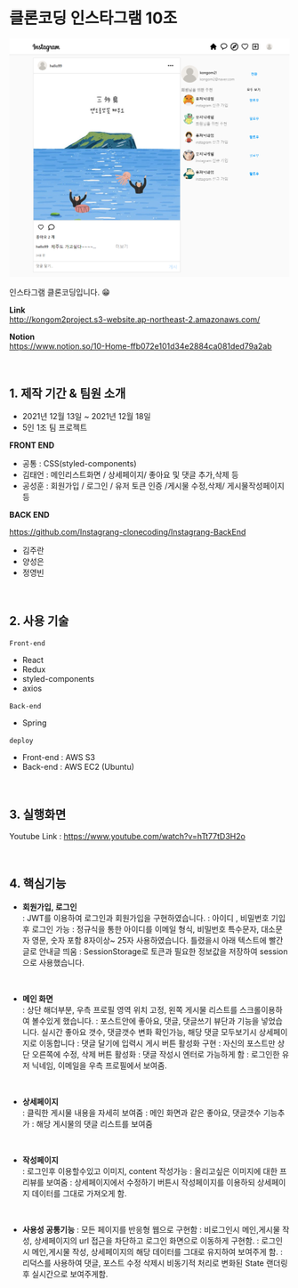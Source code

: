 # 클론코딩 인스타그램 10조 

<center>
<img src="https://github.com/Instagrang-clonecoding/Instagrang-FrontEnd/blob/main/clone/public/insta_main.png" width="1000px">
</center>

인스타그램 클론코딩입니다. 😁

**Link**  
http://kongom2project.s3-website.ap-northeast-2.amazonaws.com/


**Notion**  
https://www.notion.so/10-Home-ffb072e101d34e2884ca081ded79a2ab

<br>

## 1. 제작 기간 & 팀원 소개

- 2021년 12월 13일 ~ 2021년 12월 18일
- 5인 1조 팀 프로젝트

**FRONT END**

- 공통 : CSS(styled-components)
- 김태언 : 메인리스트화면 / 상세페이지/ 좋아요 및 댓글 추가,삭제 등
- 공성훈 : 회원가입 / 로그인 / 유저 토큰 인증 /게시물 수정,삭제/ 게시물작성페이지 등 

**BACK END**

https://github.com/Instagrang-clonecoding/Instagrang-BackEnd
 
- 김주란 
- 양성은 
- 정영빈 

<br>

## 2. 사용 기술
`Front-end`

- React
- Redux
- styled-components
- axios


`Back-end`

- Spring


`deploy`

- Front-end : AWS S3
- Back-end : AWS EC2 (Ubuntu)

<br>

## 3. 실행화면

Youtube Link : https://www.youtube.com/watch?v=hTt77tD3H2o

<br>

## 4. 핵심기능

- **회원가입, 로그인**  
  : JWT를 이용하여 로그인과 회원가입을 구현하였습니다.
  : 아이디 , 비밀번호 기입 후 로그인 가능
  : 정규식을 통한 아이디를 이메일 형식, 비밀번호 특수문자, 대소문자 영문, 숫자 포함 8자이상~ 25자 사용하였습니다. 틀렸을시 아래 텍스트에 빨간글로 안내글 띄움
  : SessionStorage로 토큰과 필요한 정보값을 저장하여 session으로 사용했습니다.
 
   

  <br>

- **메인 화면**  
  : 상단 해더부분, 우측 프로필 영역 위치 고정, 왼쪽 게시물 리스트를 스크롤이용하여 볼수있게 했습니다.
  : 포스트안에 좋아요, 댓글, 댓글쓰기 뷰단과 기능을 넣었습니다. 실시간 좋아요 갯수, 댓글갯수 변화 확인가능, 해당 댓글 모두보기시 상세페이지로 이동합니다
  : 댓글 달기에 입력시 게시 버튼 활성화 구현
  : 자신의 포스트만 상단 오른쪽에 수정, 삭제 버튼 활성화
  : 댓글 작성시 엔터로 가능하게 함
  : 로그인한 유저 닉네임, 이메일을 우측 프로필에서 보여줌.
  

<br>

- **상세페이지**  
  : 클릭한 게시물 내용을 자세히 보여줌
  : 메인 화면과 같은 좋아요, 댓글갯수 기능추가
  : 해당 게시물의 댓글 리스트를 보여줌


<br>

- **작성페이지**  
  : 로그인후 이용할수있고 이미지, content 작성가능
  : 올리고싶은 이미지에 대한 프리뷰를 보여줌
  : 상세페이지에서 수정하기 버튼시 작성페이지를 이용하되 상세페이지 데이터를 그대로 가져오게 함.

<br>

- **사용성 공통기능** 
  : 모든 페이지를 반응형 웹으로 구현함
  : 비로그인시 메인,게시물 작성, 상세페이지의 url 접근을 차단하고 로그인 화면으로 이동하게 구현함.
  : 로그인시 메인,게시물 작성, 상세페이지의 해당 데이터를 그대로 유지하여 보여주게 함.
  : 리덕스를 사용하여 댓글, 포스트 수정 삭제시 비동기적 처리로 변화된 State 랜더링후 실시간으로 보여주게함.
  
  







